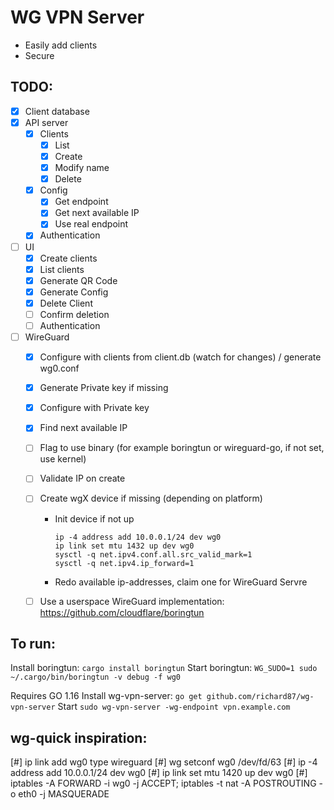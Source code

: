 # WG VPN Server

- Easily add clients
- Secure

## TODO:

- [X] Client database
- [X] API server
    - [X] Clients
        - [X] List
        - [X] Create
        - [X] Modify name
        - [X] Delete
    - [X] Config
        - [X] Get endpoint
        - [X] Get next available IP
        - [X] Use real endpoint
    - [X] Authentication
- [ ] UI
    - [X] Create clients
    - [X] List clients
    - [X] Generate QR Code
    - [X] Generate Config
    - [X] Delete Client
    - [ ] Confirm deletion
    - [ ] Authentication
- [ ] WireGuard
    - [X] Configure with clients from client.db (watch for changes) / generate wg0.conf
    - [X] Generate Private key if missing
    - [X] Configure with Private key
    - [X] Find next available IP
    - [ ] Flag to use binary (for example boringtun or wireguard-go, if not set, use kernel)
    - [ ] Validate IP on create
    - [ ] Create wgX device if missing (depending on platform)
        - Init device if not up
          ```shell
          ip -4 address add 10.0.0.1/24 dev wg0
          ip link set mtu 1432 up dev wg0
          sysctl -q net.ipv4.conf.all.src_valid_mark=1
          sysctl -q net.ipv4.ip_forward=1
          ```
        - Redo available ip-addresses, claim one for WireGuard Servre
    - [ ] Use a userspace WireGuard implementation: https://github.com/cloudflare/boringtun
 

## To run:
Install boringtun: `cargo install boringtun`
Start boringtun: `WG_SUDO=1 sudo ~/.cargo/bin/boringtun -v debug -f wg0`

Requires GO 1.16
Install wg-vpn-server: `go get github.com/richard87/wg-vpn-server`
Start `sudo wg-vpn-server -wg-endpoint vpn.example.com`

## wg-quick inspiration:
[#] ip link add wg0 type wireguard
[#] wg setconf wg0 /dev/fd/63
[#] ip -4 address add 10.0.0.1/24 dev wg0
[#] ip link set mtu 1420 up dev wg0
[#] iptables -A FORWARD -i wg0 -j ACCEPT; iptables -t nat -A POSTROUTING -o eth0 -j MASQUERADE
